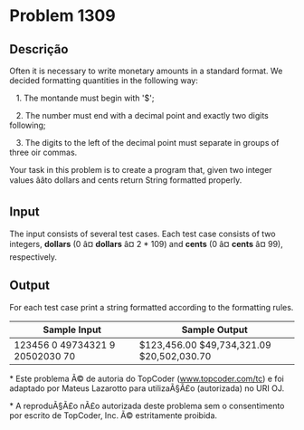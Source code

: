 # Problem 1309

Descrição
----------

Often it is necessary to write monetary amounts in a standard format. We decided formatting quantities in the following way:  

   1. The montande must begin with '$';  

   2. The number must end with a decimal point and exactly two digits following;  

   3. The digits to the left of the decimal point must separate in groups of three oir commas.

Your task in this problem is to create a program that, given two integer values ââto dollars and cents return String formatted properly.

Input
-----

The input consists of several test cases. Each test case consists of two integers, **dollars** (0 â¤ **dollars** â¤ 2 \* 109) and **cents** (0 â¤ **cents** â¤ 99), respectively.

Output
------

For each test case print a string formatted according to the formatting rules.


| Sample Input | Sample Output |
| --- | --- |
| 123456 0 49734321 9 20502030 70 | $123,456.00 $49,734,321.09 $20,502,030.70 |

\* Este problema Ã© de autoria do TopCoder (www.topcoder.com/tc) e foi adaptado por Mateus Lazarotto para utilizaÃ§Ã£o (autorizada) no URI OJ.  

\* A reproduÃ§Ã£o nÃ£o autorizada deste problema sem o consentimento por escrito de TopCoder, Inc. Ã© estritamente proibida.

